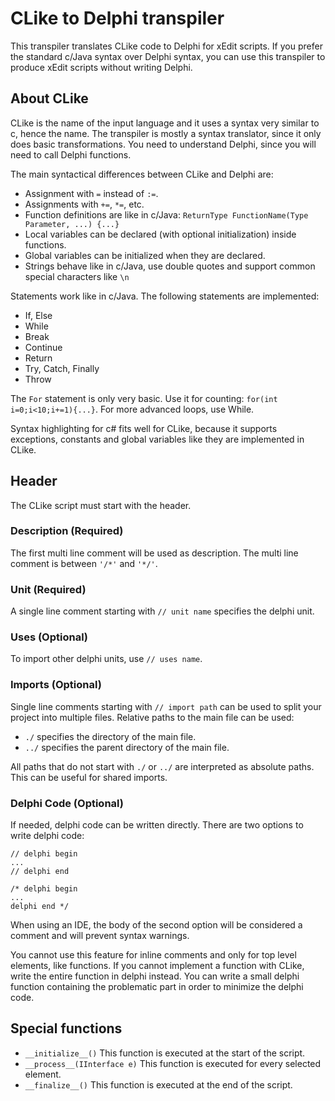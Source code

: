 # CLike to Delphi transpiler

This transpiler translates CLike code to Delphi for xEdit scripts.
If you prefer the standard c/Java syntax over Delphi syntax, you can use this transpiler to produce xEdit scripts without writing Delphi. 

## About CLike

CLike is the name of the input language and it uses a syntax very similar to c, hence the name.
The transpiler is mostly a syntax translator, since it only does basic transformations.
You need to understand Delphi, since you will need to call Delphi functions.

The main syntactical differences between CLike and Delphi are:
* Assignment with `=` instead of `:=`.
* Assignments with `+=`, `*=`, etc.
* Function definitions are like in c/Java: `ReturnType FunctionName(Type Parameter, ...) {...}` 
* Local variables can be declared (with optional initialization) inside functions.
* Global variables can be initialized when they are declared.
* Strings behave like in c/Java, use double quotes and support common special characters like `\n`

Statements work like in c/Java. The following statements are implemented:
* If, Else
* While
* Break
* Continue
* Return
* Try, Catch, Finally
* Throw

The `For` statement is only very basic. Use it for counting: `for(int i=0;i<10;i+=1){...}`. For more advanced loops, use While.

Syntax highlighting for c# fits well for CLike, because it supports exceptions, constants and global variables like they are implemented in CLike.  

## Header

The CLike script must start with the header.

### Description (Required)

The first multi line comment will be used as description.
The multi line comment is between `'/*'` and `'*/'`.

### Unit (Required)

A single line comment starting with `// unit name` specifies the delphi unit.

### Uses (Optional)

To import other delphi units, use `// uses name`.

### Imports (Optional)

Single line comments starting with `// import path` can be used to split your project into multiple files.
Relative paths to the main file can be used:
* `./` specifies the directory of the main file.
* `../` specifies the parent directory of the main file.

All paths that do not start with `./` or `../` are interpreted as absolute paths.
This can be useful for shared imports.

### Delphi Code (Optional)

If needed, delphi code can be written directly.
There are two options to write delphi code:
```
// delphi begin
...
// delphi end

/* delphi begin
...
delphi end */
```
When using an IDE, the body of the second option will be considered a comment and will prevent syntax warnings.

You cannot use this feature for inline comments and only for top level elements, like functions.
If you cannot implement a function with CLike, write the entire function in delphi instead.
You can write a small delphi function containing the problematic part in order to minimize the delphi code.

## Special functions

* `__initialize__()` This function is executed at the start of the script.
* `__process__(IInterface e)` This function is executed for every selected element.
* `__finalize__()` This function is executed at the end of the script.




  